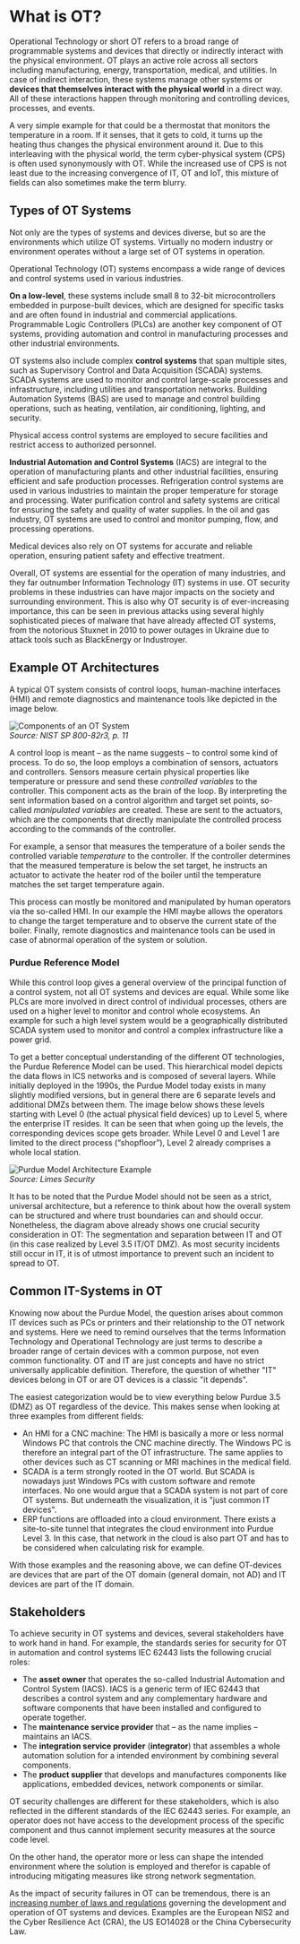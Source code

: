 # What is OT?

Operational Technology or short OT refers to a broad range of programmable
systems and devices that directly or indirectly interact with the physical
environment. OT plays an active role across all sectors including manufacturing,
energy, transportation, medical, and utilities. In case of indirect interaction,
these systems manage other systems
or **devices that themselves interact with the physical world** in a direct way. All
of these interactions happen through monitoring and controlling devices,
processes, and events.

A very simple example for that could be a thermostat that
monitors the temperature in a room. If it senses, that it gets to cold, it turns
up the heating thus changes the physical environment around it. Due to this
interleaving with the physical world, the term cyber-physical system (CPS) is
often used synonymously with OT. While the increased use of CPS is not least due
to the increasing convergence of IT, OT and IoT, this mixture of fields can also
sometimes make the term blurry.

## Types of OT Systems

Not only are the types of systems and devices diverse, but so are the environments which utilize OT systems. Virtually no modern industry or environment operates without a large set of OT systems in operation.

Operational Technology (OT) systems encompass a wide range of devices and control systems used in various industries.

**On a low-level**, these systems include small 8 to 32-bit microcontrollers embedded in purpose-built devices, which are designed for specific tasks and are often found in industrial and commercial applications. Programmable Logic Controllers (PLCs) are another key component of OT systems, providing automation and control in manufacturing processes and other industrial environments.

OT systems also include complex **control systems** that span multiple sites, such as Supervisory Control and Data Acquisition (SCADA) systems. SCADA systems are used to monitor and control large-scale processes and infrastructure, including utilities and transportation networks. Building Automation Systems (BAS) are used to manage and control building operations, such as heating, ventilation, air conditioning, lighting, and security.

Physical access control systems are employed to secure facilities and restrict access to authorized personnel.

**Industrial Automation and Control Systems** (IACS) are integral to the operation of manufacturing plants and other industrial facilities, ensuring efficient and safe production processes. Refrigeration control systems are used in various industries to maintain the proper temperature for storage and processing. Water purification control and safety systems are critical for ensuring the safety and quality of water supplies. In the oil and gas industry, OT systems are used to control and monitor pumping, flow, and processing operations.

Medical devices also rely on OT systems for accurate and reliable operation, ensuring patient safety and effective treatment.

Overall, OT systems are essential for the operation of many industries, and they far outnumber Information Technology (IT) systems in use. OT security problems in these industries can have major impacts on the society and surrounding environment. This is also why OT security is of ever-increasing importance, this can be seen in previous attacks using several highly sophisticated pieces of malware that have already affected OT systems, from the notorious Stuxnet in 2010 to power outages in Ukraine due to attack tools such as BlackEnergy or Industroyer.

## Example OT Architectures

A typical OT system consists of control loops, human-machine interfaces (HMI)
and remote diagnostics and maintenance tools like depicted in the image below.

![Components of an OT System](../assets/images/nist_architecture.png)<br>
*Source: NIST SP 800-82r3, p. 11*

A control loop is meant – as the name suggests – to control some kind of
process. To do so, the loop employs a combination of sensors, actuators and
controllers. Sensors measure certain physical properties like temperature or
pressure and send these *controlled variables* to the controller. This component
acts as the brain of the loop. By interpreting the sent information based on a
control algorithm and target set points, so-called *manipulated variables* are
created. These are sent to the actuators, which are the components that directly
manipulate the controlled process according to the commands of the controller.

For example, a sensor that measures the temperature of a boiler sends the
controlled variable *temperature* to the controller. If the controller
determines that the measured temperature is below the set target, he instructs
an actuator to activate the heater rod of the boiler until the temperature
matches the set target temperature again.

This process can mostly be monitored and manipulated by human operators via the
so-called HMI. In our example the HMI maybe allows the operators to change the
target temperature and to observe the current state of the boiler. Finally,
remote diagnostics and maintenance tools can be used in case of abnormal
operation of the system or solution.

### Purdue Reference Model

While this control loop gives a general overview of the principal function of a
control system, not all OT systems and devices are equal. While some like PLCs
are more involved in direct control of individual processes, others are used on
a higher level to monitor and control whole ecosystems. An example for such a
high level system would be a geographically distributed SCADA system used to
monitor and control a complex infrastructure like a power grid.

To get a better
conceptual understanding of the different OT technologies, the Purdue Reference
Model can be used. This hierarchical model depicts the data flows in ICS
networks and is composed of several layers. While initially deployed in the
1990s, the Purdue Model today exists in many slightly modified versions, but in
general there are 6 separate levels and additional DMZs between them. The image
below shows these levels starting with Level 0 (the actual physical field
devices) up to Level 5, where the enterprise IT resides. It can be seen that
when going up the levels, the corresponding devices scope gets broader. While
Level 0 and Level 1 are limited to the direct process (“shopfloor”), Level 2
already comprises a whole local station.

![Purdue Model Architecture Example](../assets/images/limes_purdue_model_example.png)<br>
*Source: Limes Security*

It has to be noted that the Purdue Model should not be seen as a strict,
universal architecture, but a reference to think about how the overall system
can be structured and where trust boundaries can and should occur. Nonetheless,
the diagram above already shows one crucial security consideration in OT: The
segmentation and separation between IT and OT (in this case realized by Level
3.5 IT/OT DMZ). As most security incidents still occur in IT, it is of utmost
importance to prevent such an incident to spread to OT.

## Common IT-Systems in OT

Knowing now about the Purdue Model, the question arises about common IT devices such as PCs or printers and their relationship to the OT network and systems. Here we need to remind ourselves that the terms Information Technology and Operational Technology are just terms to describe a broader range of certain devices with a common purpose, not even common functionality. OT and IT are just concepts and have no strict universally applicable definition. Therefore, the question of whether "IT" devices belong in OT or are OT devices is a classic "it depends".

The easiest categorization would be to view everything below Purdue 3.5 (DMZ) as OT regardless of the device. This makes sense when looking at three examples from different fields:

- An HMI for a CNC machine: The HMI is basically a more or less normal Windows PC that controls the CNC machine directly. The Windows PC is therefore an integral part of the OT infrastructure. The same applies to other devices such as CT scanning or MRI machines in the medical field.
- SCADA is a term strongly rooted in the OT world. But SCADA is nowadays just Windows PCs with custom software and remote interfaces. No one would argue that a SCADA system is not part of core OT systems. But underneath the visualization, it is "just common IT devices".
- ERP functions are offloaded into a cloud environment. There exists a site-to-site tunnel that integrates the cloud environment into Purdue Level 3. In this case, that network in the cloud is also part OT and has to be considered when calculating risk for example.

With those examples and the reasoning above, we can define OT-devices are devices that are part of the OT domain (general domain, not AD) and IT devices are part of the IT domain.

## Stakeholders

To achieve security in OT systems and devices, several stakeholders have to work
hand in hand. For example, the standards series for security for OT in
automation and control systems IEC 62443 lists the following crucial roles:

- The **asset owner** that operates the so-called Industrial Automation and Control System (IACS). IACS is a generic term of IEC 62443 that describes a control system and any complementary hardware and software components that have been installed and configured to operate together.
- The **maintenance service provider** that – as the name implies – maintains an IACS.
- The **integration service provider** (**integrator**) that assembles a whole automation solution for a intended environment by combining several components.
- The **product supplier** that develops and manufactures components like applications, embedded devices, network components or similar.

OT security challenges are different for these stakeholders, which is also
reflected in the different standards of the IEC 62443 series. For example, an
operator does not have access to the development process of the specific
component and thus cannot implement security measures at the source code level.

On the other hand, the operator more or less can shape the intended environment
where the solution is employed and therefor is capable of introducing mitigating
measures like strong network segmentation.

As the impact of security failures in OT can be tremendous, there is an
[increasing number of laws and regulations](./related-standards.md) governing the development and
operation of OT systems and devices. Examples are the European NIS2 and the
Cyber Resilience Act (CRA), the US EO14028 or the China Cybersecurity Law.
